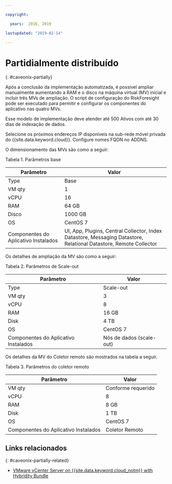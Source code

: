 ```yaml
---

copyright:

  years:  2016, 2019

lastupdated: "2019-02-14"

---
```


# Partidialmente distribuído
{: #caveonix-partially}

Após a conclusão da implementação automatizada, é possível ampliar manualmente aumentando a RAM e o disco na máquina virtual (MV) inicial e incluir três MVs de ampliação. O script de configuração do RiskForesight pode ser executado para permitir e configurar os componentes do aplicativo nas quatro MVs.

Esse modelo de implementação deve atender até 500 Ativos com até 30 dias de indexação de dados.

Selecione os próximos endereços IP disponíveis na sub-rede móvel privada do {{site.data.keyword.cloud}}. Configure nomes FQDN no ADDNS.

O dimensionamento das MVs são como a seguir:

Tabela 1. Parâmetros base

|Parâmetro	|Valor|
|---|---|
|Type	|Base|
|VM qty	|1|
|vCPU	|16|
|RAM	|64 GB|
|Disco	|1000 GB|
|OS	|CentOS 7|
|Componentes do Aplicativo Instalados	|UI, App, Plugins, Central Collector, Index Datastore, Messaging Datastore, Relational Datastore, Remote Collector|

Os detalhes de ampliação da MV são como a seguir:

Tabela 2. Parâmetros de Scale-out

| Parâmetro	| Valor |
|---|---|
| Type	| Scale-out |
| VM qty	| 3 |
| vCPU	| 8 |
| RAM	| 16 GB |
| Disk	| 4 TB |
| OS	| CentOS 7 |
| Componentes do Aplicativo Instalados	| Nós de dados (scale-out) |

Os detalhes da MV do Coletor remoto são mostrados na tabela a seguir.

Tabela 3. Parâmetros do coletor remoto

|Parâmetro	|Valor|
|---|---|
|VM qty	|Conforme requerido|
|vCPU	|8|
|RAM	|8 GB|
|Disk	|1 TB|
|OS	|CentOS 7|
|Componentes do Aplicativo Instalados	|Coletor Remoto|

## Links relacionados
{: #caveonix-partially-related}

* [VMware vCenter Server on {{site.data.keyword.cloud_notm}} with Hybridity Bundle](/docs/services/vmwaresolutions/archiref/vcs/vcs-hybridity-intro.html)
